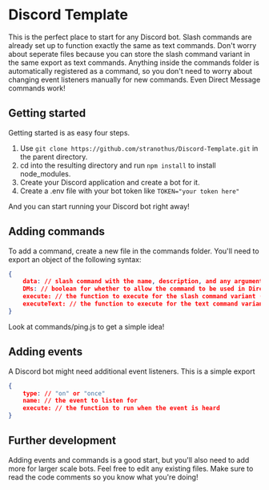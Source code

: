 # Discord Template

This is the perfect place to start for any Discord bot. Slash commands are already set up to function exactly the same as text commands. Don't worry about seperate files because you can store the slash command variant in the same export as text commands. Anything inside the commands folder is automatically registered as a command, so you don't need to worry about changing event listeners manually for new commands. Even Direct Message commands work!

## Getting started

Getting started is as easy four steps.

1. Use `git clone https://github.com/stranothus/Discord-Template.git` in the parent directory. 
2. cd into the resulting directory and run `npm install` to install node_modules. 
3. Create your Discord application and create a bot for it. 
4. Create a .env file with your bot token like `TOKEN="your token here"`

And you can start running your Discord bot right away!

## Adding commands

To add a command, create a new file in the commands folder. You'll need to export an object of the following syntax:

```json
{
    data: // slash command with the name, description, and any arguments you need
    DMs: // boolean for whether to allow the command to be used in Direct Messages or not
    execute: // the function to execute for the slash command variant (has an interaction argument)
    executeText: // the function to execute for the text command variant (has the message object passed and the parsed command arguments)
}
```

Look at commands/ping.js to get a simple idea!

## Adding events

A Discord bot might need additional event listeners. This is a simple export

```json
{
    type: // "on" or "once"
    name: // the event to listen for
    execute: // the function to run when the event is heard
}
```

## Further development

Adding events and commands is a good start, but you'll also need to add more for larger scale bots. Feel free to edit any existing files. Make sure to read the code comments so you know what you're doing!